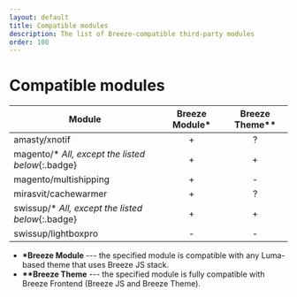 ```yaml
---
layout: default
title: Compatible modules
description: The list of Breeze-compatible third-party modules
order: 100
---
```


# Compatible modules

Module                        | Breeze Module*  | Breeze Theme**
------------------------------|:---------------:|:------------:
amasty/xnotif                 | +               | ?
magento/\* *All, except the listed below*{:.badge} | +   | +
magento/multishipping         | +               | -
mirasvit/cachewarmer          | +               | ?
swissup/\* *All, except the listed below*{:.badge} | +     | +
swissup/lightboxpro           | -               | -

 -  **\*Breeze Module** --- the specified module is compatible with any
    Luma-based theme that uses Breeze JS stack.
 -  **\*\*Breeze Theme** --- the specified module is fully compatible with
    Breeze Frontend (Breeze JS and Breeze Theme).

